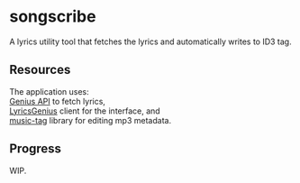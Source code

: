 # songscribe
A lyrics utility tool that fetches the lyrics and automatically writes to ID3 tag.

## Resources
The application uses:\
[Genius API](https://docs.genius.com/) to fetch lyrics,\
[LyricsGenius](https://github.com/johnwmillr/LyricsGenius) client for the interface, and\
[music-tag](https://github.com/KristoforMaynard/music-tag) library for editing mp3 metadata.

## Progress
WIP.
